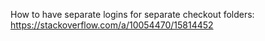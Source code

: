 How to have separate logins for separate checkout folders:
https://stackoverflow.com/a/10054470/15814452
